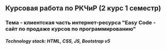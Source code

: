 ## Курсовая работа по РКЧиР (2 курс 1 семестр)
### Тема - клиентская часть интернет-ресурса "Easy Code - сайт по продаже курсов по программированию"
##### Technology stack: HTML, CSS, JS, Bootstrap v5
